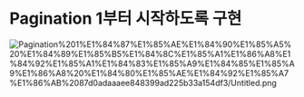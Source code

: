# Pagination 1부터 시작하도록 구현

![Pagination%201%E1%84%87%E1%85%AE%E1%84%90%E1%85%A5%20%E1%84%89%E1%85%B5%E1%84%8C%E1%85%A1%E1%86%A8%E1%84%92%E1%85%A1%E1%84%83%E1%85%A9%E1%84%85%E1%85%A9%E1%86%A8%20%E1%84%80%E1%85%AE%E1%84%92%E1%85%A7%E1%86%AB%2087d0adaaaee848399ad225b33a154df3/Untitled.png](Pagination%201%E1%84%87%E1%85%AE%E1%84%90%E1%85%A5%20%E1%84%89%E1%85%B5%E1%84%8C%E1%85%A1%E1%86%A8%E1%84%92%E1%85%A1%E1%84%83%E1%85%A9%E1%84%85%E1%85%A9%E1%86%A8%20%E1%84%80%E1%85%AE%E1%84%92%E1%85%A7%E1%86%AB%2087d0adaaaee848399ad225b33a154df3/Untitled.png)